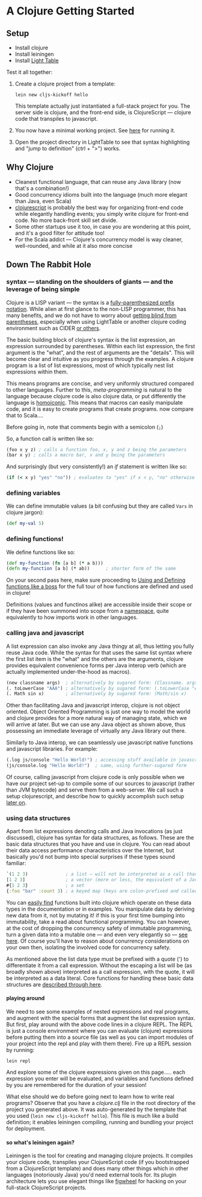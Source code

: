 # A Clojure Getting Started

## Setup

+ Install clojure  
+ Install leiningen  
+ Install [Light Table](http://lighttable.com/)

Test it all together:

1. Create a clojure project from a template:
   ```
   lein new cljs-kickoff hello
   ```

   This template actually just instantiated a full-stack project for you. The server side is clojure, and the front-end side, is ClojureScript ― clojure code that transpiles to javascript.

2. You now have a minimal working project. See [here](https://github.com/konrad-garus/cljs-kickoff#usage) for running it.   

3. Open the project directory in LightTable to see that syntax highlighting and "jump to definition" (ctrl + ">") works.

## Why Clojure

* Cleanest functional language, that can reuse any Java library (now that's a combination!)
* Good concurrency idioms built into the language (much more elegant than Java, even Scala)
* [clojurescript](https://github.com/clojure/clojurescript) is probably the best way for organizing front-end code while elegantly handling events; you simply write clojure for front-end code. No more back-front skill set divide.
* Some other startups use it too, in case you are wondering at this point, and it's a good filter for attitude too!
* For the Scala addict ―  Clojure's concurrency model is way cleaner, well-rounded, and  while at it also more concise

## Down The Rabbit Hole

### syntax ― standing on the shoulders of giants ― and the leverage of being simple
Clojure is a LISP variant ― the syntax is a [fully-parenthesized prefix notation](https://www.wikiwand.com/en/Lisp_(programming_language)). While alien at first glance to the non-LISP programmer, this has many benefits, and we do not have to worry about [getting blind from parentheses](https://www.safaribooksonline.com/library/view/clojure-programming/9781449310387/ch01s04.html), especially when using LightTable or another clojure coding environment such as CIDER [or others](http://blog.cognitect.com/blog/2016/1/28/state-of-clojure-2015-survey-results).

The basic building block of clojure's syntax is the list expression, an expression surrounded by parentheses. Within each list expression, the first argument is the "what", and the rest of arguments are the "details". This will become clear and intuitive as you progress through the examples. A clojure program is a list of list expressions, most of which typically nest list expressions within them.

This means programs are concise, and very uniformly structured compared to other languages. Further to this, _meta-programming_ is natural to the language because clojure code is also clojure data, or put differently the language is [homoiconic](http://blog.muhuk.com/2014/09/28/is_clojure_homoiconic.html#.WAucEnV96kA). This means that macros can easily manipulate code, and it is easy to create programs that create programs. now compare that to Scala....

Before going in, note that comments begin with a semicolon (`;`)

So, a function call is written like so:
```clojure
(foo x y z) ; calls a function foo, x, y and z being the parameters
(bar x y) ; calls a macro bar, x and y being the parameters
```

And surprisingly (but very consistently!) an _if_ statement is written like so:
```clojure
(if (< x y) "yes" "no")) ; evaluates to "yes" if x < y, "no" otherwise
```

### defining variables

We can define immutable values (a bit confusing but they are called `Vars` in clojure jargon):
```clojure
(def my-val 5)
```

### defining functions!

We define functions like so:
```clojure
(def my-function (fn [a b] (* a b)))
(defn my-function [a b] (* ab))      ; shorter form of the same
```

On your second pass here, make sure proceeding to [Using and Defining functions like a boss](functions-in-depth.md) for the full tour of how functions are defined and used in clojure!

Definitions (values and functinos alike) are accessible inside their scope or if they have been summoned into scope from a [namespace](namespaces.md), quite equivalently to how imports work in other languages.

### calling java and javascript

A list expression can also invoke any Java thingy at all, thus letting you fully reuse Java code. While the syntax for that uses the same list syntax where the first list item is the "what" and the others are the arguments, clojure provides equivalent convenience forms per Java interop verb (which are actually implemented under-the-hood as macros).
```clojure
(new classname args)  ; alternatively by sugared form: (Classname. args*)
(. toLowerCase "AAA") ; alternatively by sugared form: (.toLowerCase "AAA")
(. Math sin x)        ; alternatively by sugared form: (Math/sin x)
```

Other than facilitating Java and javascript interop, clojure is not object oriented. Object Oriented Programming is just one way to model the world and clojure provides for a more natural way of managing state, which we will arrive at later. But we can use any Java object as shown above, thus possessing an immediate leverage of virtually any Java library out there.

Similarly to Java interop, we can seamlessly use javascript native functions and javascript libraries. For example:
```clojure
(.log js/console "Hello World!") ; accessing stuff available in javascript global scope
(js/console.log "Hello World!")  ; same, using further-sugared form
```
Of course, calling javascript from clojure code is only possible when we have our project set-up to compile some of our sources to javascript (rather than JVM bytecode) and serve them from a web-server. We call such a setup clojurescript, and describe how to quickly accomplish such setup [later on](reactjs-a-match-made-in-heaven.md).

### using data structures

Apart from list expressions denoting calls and Java invocations (as just discussed), clojure has syntax for data structures, as follows. These are the basic data structures that you have and use in clojure. You can read about their data access performance characteristics over the Internet, but basically you'd not bump into special surprises if these types sound familiar:

```clojure
`(1 2 3)              ; a list ― will not be interpreted as a call thanks to the quote escaping
[1 2 3]               ; a vector (more or less, the equivalent of a Java array)
#{1 2 3}              ; a set
{:foo "bar" :count 3) ; a keyed map (keys are colon-prefixed and called "keywords" in clojure)
```

You can [easily find](data-structure-usage.md) functions built into clojure which operate on these data types in the documentation or in examples. You manipulate data by deriving new data from it, not by mutating it! if this is your first time bumping into immutability, take a read about functional programming. You can however, at the cost of dropping the concurrency safety of immutable programming, turn a given data into a mutable one ― and even very elegantly so ― [see here](https://clojuredocs.org/clojure.core/transient). Of course you'll have to reason about conurrency considerations on your own then, isolating the involved code for concurrency safety.

As mentioned above the list data type must be prefixed with a quote (') to differentiate it from a call expression. Without the escaping a list will be (as broadly shown above) interpreted as a call expression, with the quote, it will be interpreted as a data literal. Core functions for handling these basic data structures are [described through here](data-structures-usage.md).

#### playing around

We need to see some examples of nested expressions and real programs, and augment with the special forms that augment the list expression syntax. But first, play around with the above code lines in a clojure REPL. The REPL is just a console environment where you can evaluate (clojure) expressions before putting them into a source file (as well as you can import modules of your project into the repl and play with them there). Fire up a REPL session by running:

```
lein repl
```

And explore some of the clojure expressions given on this page..... each expression you enter will be evaluated, and variables and functions defined by you are remembered for the duration of your session!

What else should we do before going next to learn how to write real programs? Observe that you have a _clojure.clj_ file in the root directory of the project you generated above. It was auto-generated by the template that you used (`lein new cljs-kickoff hello`). This file is much like a build definition; it enables leiningen compiling, running and bundling your project for deployment.

#### so what's leiningen again?
Leiningen is the tool for creating and managing clojure projects. It compiles your clojure code, transpiles your ClojureScript code (if you bootstrapped from a ClojureScript template) and does many other things which in other languages (notoriously Java) you'd need external tools for. Its plugin architecture lets you use elegant things like [figwheel](https://github.com/bhauman/lein-figwheel) for hacking on your full-stack ClojureScript projects.

